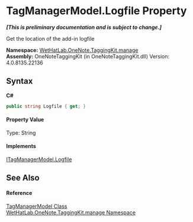 # TagManagerModel.Logfile Property 
 _**\[This is preliminary documentation and is subject to change.\]**_

Get the location of the add-in logfile

**Namespace:**&nbsp;<a href="6c09c3a7-2ecd-33d5-2ed0-acefd996500f.md">WetHatLab.OneNote.TaggingKit.manage</a><br />**Assembly:**&nbsp;OneNoteTaggingKit (in OneNoteTaggingKit.dll) Version: 4.0.8135.22136

## Syntax

**C#**<br />
``` C#
public string Logfile { get; }
```


#### Property Value
Type: String

#### Implements
<a href="cd2a0ccb-4613-9b52-d155-d5a72c6f863f.md">ITagManagerModel.Logfile</a><br />

## See Also


#### Reference
<a href="0501014e-b454-6ea6-53dd-ea5cf4e8e537.md">TagManagerModel Class</a><br /><a href="6c09c3a7-2ecd-33d5-2ed0-acefd996500f.md">WetHatLab.OneNote.TaggingKit.manage Namespace</a><br />